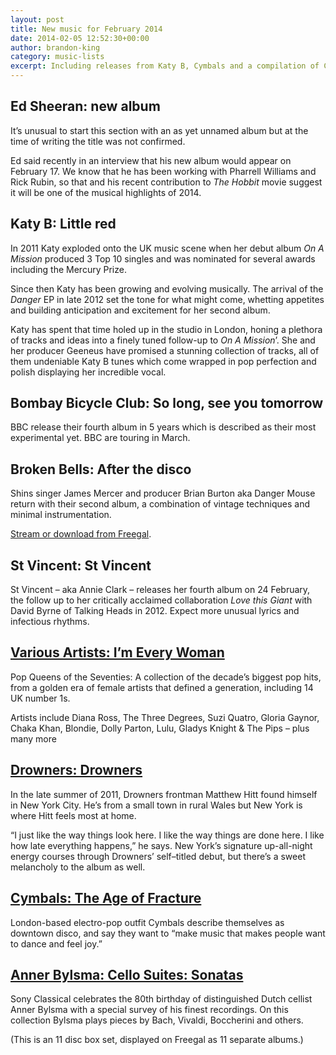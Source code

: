 ```yaml
---
layout: post
title: New music for February 2014
date: 2014-02-05 12:52:30+00:00
author: brandon-king
category: music-lists
excerpt: Including releases from Katy B, Cymbals and a compilation of Cello sonatas performed by Anner Bylsma.
---
```

## Ed Sheeran: new album

It&#8217;s unusual to start this section with an as yet unnamed album but at the time of writing the title was not confirmed.

Ed said recently in an interview that his new album would appear on February 17. We know that he has been working with Pharrell Williams and Rick Rubin, so that and his recent contribution to _The Hobbit_ movie suggest it will be one of the musical highlights of 2014.

## Katy B: Little red

In 2011 Katy exploded onto the UK music scene when her debut album _On A Mission_ produced 3 Top 10 singles and was nominated for several awards including the Mercury Prize.

Since then Katy has been growing and evolving musically. The arrival of the _Danger_ EP in late 2012 set the tone for what might come, whetting appetites and building anticipation and excitement for her second album.

Katy has spent that time holed up in the studio in London, honing a plethora of tracks and ideas into a finely tuned follow-up to _On A Mission_’. She and her producer Geeneus have promised a stunning collection of tracks, all of them undeniable Katy B tunes which come wrapped in pop perfection and polish displaying her incredible vocal.

## Bombay Bicycle Club: So long, see you tomorrow

BBC release their fourth album in 5 years which is described as their most experimental yet. BBC are touring in March.

## Broken Bells: After the disco

Shins singer James Mercer and producer Brian Burton aka Danger Mouse return with their second album, a combination of vintage techniques and minimal instrumentation.

[Stream or download from Freegal](http://suffolklibraries.freegalmusic.com/artists/view/QnJva2VuIEJlbGxz/28278272/c29ueQ==).

## St Vincent: St Vincent

St Vincent – aka Annie Clark – releases her fourth album on 24 February, the follow up to her critically acclaimed collaboration _Love this Giant_ with David Byrne of Talking Heads in 2012. Expect more unusual lyrics and infectious rhythms.

## [Various Artists: I’m Every Woman](http://suffolklibraries.freegalmusic.com/artists/view/VmFyaW91cw==/28737485/c29ueQ==)

Pop Queens of the Seventies: A collection of the decade’s biggest pop hits, from a golden era of female artists that defined a generation, including 14 UK number 1s.

Artists include Diana Ross, The Three Degrees, Suzi Quatro, Gloria Gaynor, Chaka Khan, Blondie, Dolly Parton, Lulu, Gladys Knight & The Pips – plus many more

## [Drowners: Drowners](http://suffolklibraries.freegalmusic.com/artists/view/RHJvd25lcnM=/888003385146/aW9kYQ==)

In the late summer of 2011, Drowners frontman Matthew Hitt found himself in New York City. He’s from a small town in rural Wales but New York is where Hitt feels most at home.

“I just like the way things look here. I like the way things are done here. I like how late everything happens,” he says. New York’s signature up-all-night energy courses through Drowners’ self–titled debut, but there’s a sweet melancholy to the album as well.

## [Cymbals: The Age of Fracture](http://suffolklibraries.freegalmusic.com/artists/view/Q1lNQkFMUw==/888003414594/aW9kYQ==)

London-based electro-pop outfit Cymbals describe themselves as downtown disco, and say they want to “make music that makes people want to dance and feel joy.”

## [Anner Bylsma: Cello Suites: Sonatas](http://suffolklibraries.freegalmusic.com/search/index?q=Anner%20Bylsma%20plays%20Concertos%20and%20Ensemble%20Works&type=all)

Sony Classical celebrates the 80th birthday of distinguished Dutch cellist Anner Bylsma with a special survey of his finest recordings. On this collection Bylsma plays pieces by Bach, Vivaldi, Boccherini and others.

(This is an 11 disc box set, displayed on Freegal as 11 separate albums.)
